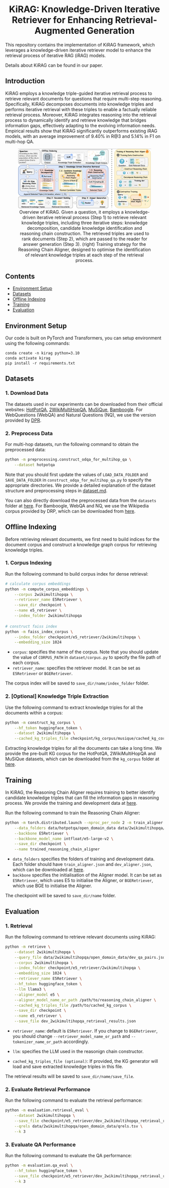 <h1 align="center">
    KiRAG: Knowledge-Driven Iterative Retriever for Enhancing Retrieval-Augmented Generation
</h1>

This repository contains the implementation of KiRAG framework, which leverages a knowledge-driven iterative retriever model to enhance the retrieval process of iterative RAG (iRAG) models.

Details about KiRAG can be found in our paper.  

## Introduction
KiRAG employs a knowledge triple-guided iterative retrieval process to retrieve relevant documents for questions that require multi-step reasoning. Specifically, KiRAG decomposes documents into knowledge triples and performs iterative retrieval with these triples to enable a factually reliable retrieval process. Moreover, KiRAG integrates reasoning into the retrieval process to dynamically identify and retrieve knowledge that bridges information gaps, effectively adapting to the evolving information needs. Empirical results show that KiRAG significantly outperforms existing iRAG models, with an average improvement of 9.40% in R@3 and 5.14% in F1 on multi-hop QA. 

<figure style="text-align: center;">
  <img src="figures/model.png" alt="model">
  <figcaption>Overview of KiRAG. Given a question, it employs a knowledge-driven iterative retrieval process (Step 1) to retrieve relevant knowledge triples, including three iterative steps: knowledge decomposition, candidate knowledge identification and reasoning chain construction. The retrieved triples are used to rank documents (Step 2), which are passed to the reader for answer generation (Step 3). (right) Training strategy for the Reasoning Chain Aligner, designed to optimise the identification of relevant knowledge triples at each step of the retrieval process.</figcaption>
</figure>

## Contents
- [Environment Setup](#setup)
- [Datasets](#datasets)
- [Offline Indexing](#offline-indexing)
- [Training](#training)
- [Evaluation](#evaluation)

## Environment Setup
Our code is built on PyTorch and Transformers, you can setup environment using the following commands: 
```
conda create -n kirag python=3.10
conda activate kirag
pip install -r requirements.txt 
```

## Datasets

### 1. Download Data 
The datasets used in our experiments can be downloaded from their official websites: [HotPotQA](https://hotpotqa.github.io/), [2WikiMultiHopQA](https://github.com/Alab-NII/2wikimultihop), [MuSiQue](https://github.com/StonyBrookNLP/musique), [Bamboogle](https://github.com/ofirpress/self-ask). For WebQuestions (WebQA) and Natural Questions (NQ), we use the version provided by [DPR](https://github.com/facebookresearch/DPR). 

### 2. Preprocess Data 
For multi-hop datasets, run the following command to obtain the preprocessed data:
```bash
python -m preprocessing.construct_odqa_for_multihop_qa \
    --dataset hotpotqa 
```
Note that you should first update the values of `LOAD_DATA_FOLDER` and `SAVE_DATA_FOLDER` in `construct_odqa_for_multihop_qa.py` to specify the appropriate directories. We provide a detailed explanation of the dataset structure and preprocessing steps in [dataset.md](preprocessing/dataset.md). 

You can also directly download the preprocessed data from the `datasets` folder at [here](https://osf.io/qw594/files/osfstorage). For Bamboogle, WebQA and NQ, we use the Wikipedia corpus provided by DRP, which can be downloaded from [here](https://dl.fbaipublicfiles.com/dpr/wikipedia_split/psgs_w100.tsv.gz). 

## Offline Indexing 
Before retrieving relevant documents, we first need to build indices for the document corpus and construct a knowledge graph corpus for retrieving knowledge triples.

### 1. Corpus Indexing 
Run the following command to build corpus index for dense retrieval: 
```bash
# calculate corpus embeddings 
python -m compute_corpus_embeddings \
    --corpus 2wikimultihopqa \
    --retriever_name E5Retriever \
    --save_dir checkpoint \
    --name e5_retriever \
    --index_folder 2wikimultihopqa

# construct faiss index 
python -m faiss_index_corpus \
    --index_folder checkpoint/e5_retriever/2wikimultihopqa \
    --embedding_size 1024
```
- `corpus`: specifies the name of the corpus. Note that you should update the value of `CORPUS_PATH` in `dataset/corpus.py` to specify the file path of each corpus.
- `retriever_name`: specifies the retriever model. It can be set as `E5Retriever` or `BGERetriever`. 

 The corpus index will be saved to `save_dir/name/index_folder` folder.  

### 2. [Optional] Knowledge Triple Extraction
Use the following command to extract knowledge triples for all the documents within a corpus:
```bash 
python -m construct_kg_corpus \
    --hf_token huggingface_token \
    --dataset 2wikimultihopqa \
    --cached_kg_triples_file checkpoint/kg_corpus/musique/cached_kg_corpus.pkl 
```
Extracting knowledge triples for all the documents can take a long time. We provide the pre-built KG corpus for the HotPotQA, 2WikiMultiHopQA and MuSiQue datasets, which can be downloaded from the `kg_corpus` folder at [here](https://osf.io/qw594/files/osfstorage).

## Training
In KiRAG, the Reasoning Chain Aligner requires training to better identify candidate knowledge triples that can fill the information gaps in reasoning process. We provide the training and development data at [here](https://osf.io/qw594/files/osfstorage). 

Run the following command to train the Reasoning Chain Aligner: 
```bash
python -m torch.distributed.launch --nproc_per_node 2 -m train_aligner \
    --data_folders data/hotpotqa/open_domain_data data/2wikimultihopqa/open_domain_data data/musique/open_domain_data \
    --backbone E5Retriever \
    --backbone_model_name intfloat/e5-large-v2 \
    --save_dir checkpoint \
    --name trained_reasoning_chain_aligner 
```

- `data_folders` specifies the folders of training and development data. Each folder should have `train_aligner.json` and `dev_aligner.json`, which can be downloaded at [here](https://osf.io/qw594/files/osfstorage). 
- `backbone` specifies the initialisation of the Aligner model. It can be set as `E5Retriever`, which uses E5 to initialise the Aligner, or `BGERetriever`, which use BGE to initialise the Aligner. 

The checkpoint will be saved to `save_dir/name` folder. 

## Evaluation 

### 1. Retrieval
Run the following command to retrieve relevant documents using KiRAG: 
```bash
python -m retrieve \
    --dataset 2wikimultihopqa \
    --query_file data/2wikimultihopqa/open_domain_data/dev_qa_pairs.json  \
    --corpus 2wikimultihopqa \
    --index_folder checkpoint/e5_retriever/2wikimultihopqa \
    --embedding_size 1024 \
    --retriever_name E5Retriever \
    --hf_token huggingface_token \
    --llm llama3 \
    --aligner_model e5 \
    --aligner_model_name_or_path /path/to/reasoning_chain_aligner \
    --cached_kg_triples_file /path/to/cached_kg_corpus \
    --save_dir checkpoint \
    --name e5_retriever \
    --save_file dev_2wikimultihopqa_retrieval_results.json
```
- `retriever_name`: default is `E5Retriever`. If you change to `BGERetriever`, you should change `--retriever_model_name_or_path` and `--tokenizer_name_or_path` accordingly. 

- `llm`: specifies the LLM used in the reasonign chain constructor. 

- `cached_kg_triples_file (optional)`: If provided, the KG generator will load and save extracted knowledge triples in this file. 

The retrieval results will be saved to `save_dir/name/save_file`. 

### 2. Evaluate Retrieval Performance 
Run the following command to evaluate the retrieval performance: 
```bash 
python -m evaluation.retrieval_eval \
    --dataset 2wikimultihopqa \
    --save_file checkpoint/e5_retriever/dev_2wikimultihopqa_retrieval_results.json \
    --qrels data/2wikimultihopqa/open_domain_data/qrels.tsv \
    --k 3 
```

### 3. Evaluate QA Performance 
Run the following command to evaluate the QA performance: 
```bash
python -m evaluation.qa_eval \
    --hf_token huggingface_token \
    --save_file checkpoint/e5_retriever/dev_2wikimultihopqa_retrieval_results.json \
    --k 3
```